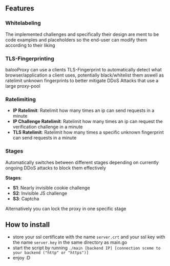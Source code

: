 ## Features

### Whitelabeling

The implemented challenges and specifically their design are ment to be code examples and placeholders so the end-user can modify them according to their liking

### TLS-Fingerprinting

balooProxy can use a clients TLS-Fingerprint to automatically detect what browser/application a client uses, potentially black/whitelist them aswell as ratelimit unknown fingerprints to better mitigate DDoS Attacks that use a large proxy-pool

### Ratelimiting

- **IP Ratelimit**: Ratelimit how many times an ip can send requests in a minute
- **IP Challenge Ratelimit**: Ratelimit how many times an ip can request the verification challenge in a minute
- **TLS Ratelimit**: Ratelimit how many times a specific unknown fingerprint can send requests in a minute

### Stages

Automatically switches between different stages depending on currently ongoing DDoS attacks to block them effectively

**Stages**:

- **S1**: Nearly invisible cookie challenge
- **S2**: Invisible JS challenge
- **S3**: Captcha

Alternatively you can lock the proxy in one specific stage

## How to install

- store your ssl certificate with the name `server.crt` and your ssl key with the name `server.key` in the same directory as main.go
- start the script by running `./main [backend IP] [connection sceme to your backend ("http" or "https")]`
- enjoy :D

